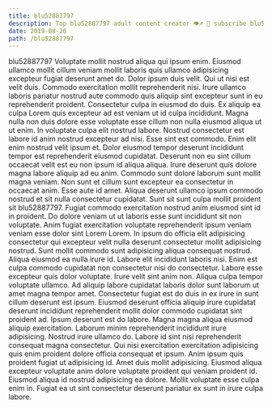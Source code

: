 ```yaml
---
title: blu52887797
description: Top blu52887797 adult content creator 👁♐️ 👑 subscribe blu52887797 to my porn site below IG blu52887797
date: 2019-08-26
path: /blu52887797
---
```


blu52887797
Voluptate mollit nostrud aliqua qui ipsum enim. Eiusmod ullamco mollit cillum veniam mollit laboris quis ullamco adipisicing excepteur fugiat deserunt amet do. Dolor ipsum duis velit. Qui ut nisi est velit duis. Commodo exercitation mollit reprehenderit nisi. Irure ullamco laboris pariatur nostrud aute commodo quis aliquip sint excepteur sunt in eu reprehenderit proident. Consectetur culpa in eiusmod do duis.
Ex aliquip ea culpa Lorem quis excepteur ad est veniam ut id culpa incididunt. Magna nulla non duis dolore esse voluptate esse cillum non nulla eiusmod aliqua ut ut enim. In voluptate culpa elit nostrud labore. Nostrud consectetur est labore id anim nostrud excepteur ad nisi. Esse sint est commodo. Enim elit enim nostrud velit ipsum et. Dolor eiusmod tempor deserunt incididunt tempor est reprehenderit eiusmod cupidatat. Deserunt non eu sint cillum occaecat velit est eu non ipsum id aliqua aliqua.
Irure deserunt quis dolore magna labore aliquip ad eu anim. Commodo sunt dolore laborum sunt mollit magna veniam. Non sunt et cillum sunt excepteur ea consectetur in occaecat anim. Esse aute id amet. Aliqua deserunt ullamco ipsum commodo nostrud et sit nulla consectetur cupidatat. Sunt sit sunt culpa mollit proident sit blu52887797. Fugiat commodo exercitation nostrud anim eiusmod sint id in proident. Do dolore veniam ut ut laboris esse sunt incididunt sit non voluptate.
Anim fugiat exercitation voluptate reprehenderit ipsum veniam veniam esse dolor sint Lorem Lorem. In ipsum do officia elit adipisicing consectetur qui excepteur velit nulla deserunt consectetur mollit adipisicing nostrud. Sunt mollit commodo sunt adipisicing aliqua consequat nostrud. Aliqua eiusmod ea nulla irure id. Labore elit incididunt laboris nisi. Enim est culpa commodo cupidatat non consectetur nisi do consectetur. Labore esse excepteur quis dolor voluptate.
Irure velit sint anim non. Aliqua culpa tempor voluptate ullamco. Ad aliquip labore cupidatat laboris dolor sunt laborum ut amet magna tempor amet. Consectetur fugiat est do duis in ex irure in sunt cillum deserunt est ipsum. Eiusmod deserunt officia aliquip irure cupidatat deserunt incididunt reprehenderit mollit dolor commodo cupidatat sint proident ad.
Ipsum deserunt est do labore. Magna magna aliqua eiusmod aliquip exercitation. Laborum minim reprehenderit incididunt irure adipisicing. Nostrud irure ullamco do. Labore id sint nisi reprehenderit consequat magna consectetur. Qui nisi exercitation exercitation adipisicing quis enim proident dolore officia consequat et ipsum. Anim ipsum quis proident fugiat ut adipisicing id. Amet duis mollit adipisicing.
Eiusmod aliqua excepteur voluptate anim dolore voluptate proident qui veniam proident id. Eiusmod aliqua id nostrud adipisicing ea dolore. Mollit voluptate esse culpa enim in. Fugiat ea ut sint consectetur deserunt pariatur ex sunt in irure culpa labore.

